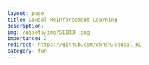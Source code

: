 ```yaml
---
layout: page
title: Causal Reinforcement Learning
description: 
img: /assets/img/SEIRDH.png
importance: 2
redirect: https://github.com/chnsh/causal_RL
category: fun
---
```


